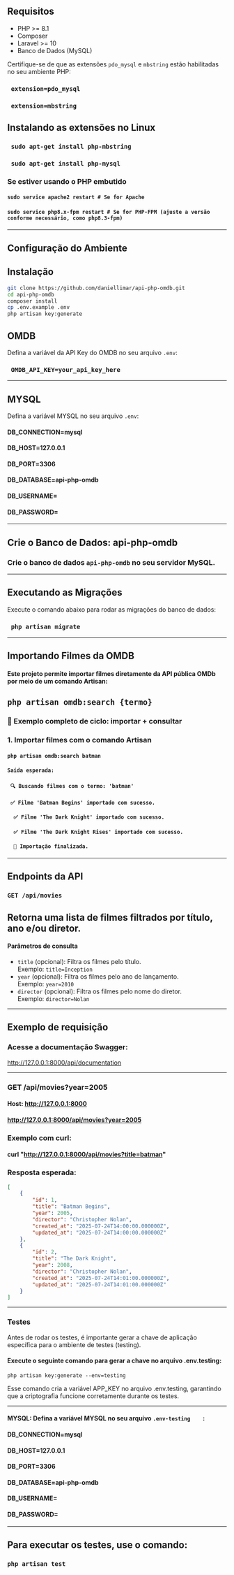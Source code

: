 ## Requisitos

- PHP >= 8.1
- Composer
- Laravel >= 10
- Banco de Dados (MySQL)

Certifique-se de que as extensões `pdo_mysql` e `mbstring` estão habilitadas no seu ambiente PHP:

### `` extension=pdo_mysql``

### `` extension=mbstring``

## Instalando as extensões no Linux

### `` sudo apt-get install php-mbstring``

### `` sudo apt-get install php-mysql``

###

### Se estiver usando o PHP embutido

#### ``sudo service apache2 restart # Se for Apache``

#### ``sudo service php8.x-fpm restart # Se for PHP-FPM (ajuste a versão conforme necessário, como php8.3-fpm) ``

---

## Configuração do Ambiente

## Instalação

```bash
git clone https://github.com/daniellimar/api-php-omdb.git
cd api-php-omdb
composer install
cp .env.example .env
php artisan key:generate
```

## OMDB

Defina a variável da API Key do OMDB no seu arquivo `.env`:

### `` OMDB_API_KEY=your_api_key_here``

---

## MYSQL

Defina a variável MYSQL no seu arquivo `.env`:

#### DB_CONNECTION=mysql

#### DB_HOST=127.0.0.1

#### DB_PORT=3306

#### DB_DATABASE=api-php-omdb

#### DB_USERNAME=

#### DB_PASSWORD=

---

## Crie o Banco de Dados: api-php-omdb

### Crie o banco de dados `api-php-omdb` no seu servidor MySQL.

---

## Executando as Migrações

Execute o comando abaixo para rodar as migrações do banco de dados:

### `` php artisan migrate``

---

## Importando Filmes da OMDB

#### Este projeto permite importar filmes diretamente da API pública OMDb por meio de um comando Artisan:

## `` php artisan omdb:search {termo} ``

###

### 🔁 Exemplo completo de ciclo: importar + consultar

###

### 1. Importar filmes com o comando Artisan

#### ``php artisan omdb:search batman``

#### ``Saída esperada:``

#### `` 🔍 Buscando filmes com o termo: 'batman'``

#### `` ✅ Filme 'Batman Begins' importado com sucesso.``

#### ``  ✅ Filme 'The Dark Knight' importado com sucesso.``

#### ``  ✅ Filme 'The Dark Knight Rises' importado com sucesso.``

#### ``  🏁 Importação finalizada.``

---

## Endpoints da API

### `GET /api/movies`

Retorna uma lista de filmes filtrados por título, ano e/ou diretor.
---

#### Parâmetros de consulta

- `title` (opcional): Filtra os filmes pelo título.  
  Exemplo: `title=Inception`
- `year` (opcional): Filtra os filmes pelo ano de lançamento.  
  Exemplo: `year=2010`
- `director` (opcional): Filtra os filmes pelo nome do diretor.  
  Exemplo: `director=Nolan`

---

## Exemplo de requisição

### Acesse a documentação Swagger:

http://127.0.0.1:8000/api/documentation

---

### GET /api/movies?year=2005

#### Host: http://127.0.0.1:8000

#### http://127.0.0.1:8000/api/movies?year=2005

### Exemplo com curl:

#### curl "http://127.0.0.1:8000/api/movies?title=batman"

### Resposta esperada:

```json
[
    {
        "id": 1,
        "title": "Batman Begins",
        "year": 2005,
        "director": "Christopher Nolan",
        "created_at": "2025-07-24T14:00:00.000000Z",
        "updated_at": "2025-07-24T14:00:00.000000Z"
    },
    {
        "id": 2,
        "title": "The Dark Knight",
        "year": 2008,
        "director": "Christopher Nolan",
        "created_at": "2025-07-24T14:01:00.000000Z",
        "updated_at": "2025-07-24T14:01:00.000000Z"
    }
]
```

---

### Testes

Antes de rodar os testes, é importante gerar a chave de aplicação específica para o ambiente de testes (testing).

#### Execute o seguinte comando para gerar a chave no arquivo .env.testing:

`` php artisan key:generate --env=testing ``

Esse comando cria a variável APP_KEY no arquivo .env.testing, garantindo que a criptografia funcione corretamente
durante os testes.

---

#### MYSQL: Defina a variável MYSQL no seu arquivo `.env-testing    `:

#### DB_CONNECTION=mysql
#### DB_HOST=127.0.0.1
#### DB_PORT=3306
#### DB_DATABASE=api-php-omdb
#### DB_USERNAME=
#### DB_PASSWORD=

---

## Para executar os testes, use o comando:

### `` php artisan test ``

